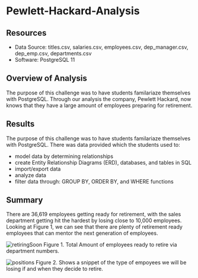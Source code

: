# Pewlett-Hackard-Analysis

## Resources
- Data Source: titles.csv, salaries.csv, employees.csv, dep_manager.csv, dep_emp.csv, departments.csv
- Software: PostgreSQL 11

## Overview of Analysis
The purpose of this challenge was to have students familariaze themselves with PostgreSQL. Through our analysis the company, Pewlett Hackard, now knows that they have a large amount of employees preparing for retirement.

## Results
The purpose of this challenge was to have students familariaze themselves with PostgreSQL. There was data provided which the students used to:
- model data by determining relationships
- create Entity Relationship Diagrams (ERD), databases, and tables in SQL
- import/export data
- analyze data
- filter data through: GROUP BY, ORDER BY, and WHERE functions

## Summary
There are 36,619 employees getting ready for retirement, with the sales department getting hit the hardest by losing close to 10,000 employees. Looking at Figure 1, we can see that there are plenty of retirement ready employees that can mentor the next generation of employees. 

![retiringSoon](https://user-images.githubusercontent.com/98374315/163747675-24043ca3-190e-4d00-b5d9-52bf8c4e2540.PNG)
Figure 1. Total Amount of employees ready to retire via department numbers.

![positions](https://user-images.githubusercontent.com/98374315/163747689-91123d14-abe8-42a5-9567-76071985178a.PNG)
Figure 2. Shows a snippet of the type of empoyees we will be losing if and when they decide to retire.
